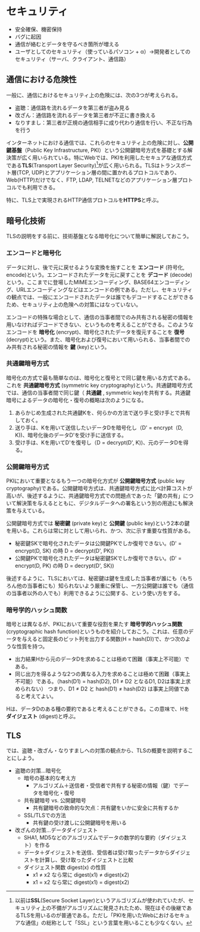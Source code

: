 # セキュリティ

- 安全確保、機密保持
- バグに起因
- 通信が絡むとデータを守るべき箇所が増える
- ユーザとしてのセキュリティ（使っているパソコン + α）→開発者としてのセキュリティ（サーバ、クライアント、通信路）

## 通信における危険性

一般に、通信におけるセキュリティ上の危険には、次の3つが考えられる。

- 盗聴：通信路を流れるデータを第三者が盗み見る
- 改ざん：通信路を流れるデータを第三者が不正に書き換える
- なりすまし：第三者が正規の通信相手に成り代わり通信を行い、不正な行為を行う

インターネットにおける通信では、これらのセキュリティ上の危険に対し、**公開鍵基盤**（Public Key Infrastructure, PKI）という公開鍵暗号方式を基礎とする解決策が広く用いられている。特にWebでは、PKIを利用したセキュアな通信方式である**TLS**(Transport Layer Security)[^1]が広く用いられる。TLSはトランスポート層(TCP, UDP)とアプリケーション層の間に置かれるプロトコルであり、Web(HTTP)だけでなく、FTP, LDAP, TELNETなどのアプリケーション層プロトコルでも利用できる。

特に、TLS上で実現されるHTTP通信プロトコルを**HTTPS**と呼ぶ。

[^1]: 以前は**SSL**(Secure Socket Layer)というアルゴリズムが使われていたが、セキュリティ上の不備がアルゴリズムに発見されたため、現在はその後継であるTLSを用いるのが普通である。ただし「PKIを用いたWebにおけるセキュアな通信」の総称として「SSL」という言葉を用いることも少なくない。

## 暗号化技術

TLSの説明をする前に、技術基盤となる暗号化について簡単に解説しておこう。

### エンコードと暗号化

データに対し、後で元に戻せるような変換を施すことを **エンコード** (符号化, encode)という。エンコードされたデータを元に戻すことを **デコード** (decode)という。ここまでに登場したMIMEエンコーディング、BASE64エンコーディング、URLエンコーディングなどはエンコードの例である。ただし、セキュリティの観点では、一般にエンコードされたデータは誰でもデコードすることができるため、セキュリティ上の危険への対策にはなっていない。

エンコードの特殊な場合として、通信の当事者間でのみ共有される秘密の情報を用いなければデコードできない、というものを考えることができる。このようなエンコードを **暗号化** (encrypt)、暗号化されたデータを復元することを **復号** (decrypt)という。また、暗号化および復号において用いられる、当事者間でのみ共有される秘密の情報を **鍵** (key)という。

### 共通鍵暗号方式

暗号化の方式で最も簡単なのは、暗号化と復号とで同じ鍵を用いる方式である。これを **共通鍵暗号方式** (symmetric key cryptography)という。共通鍵暗号方式では、通信の当事者間で同じ鍵（ **共通鍵** , symmetric key)を共有する。共通鍵暗号によるデータの暗号化・復号の概略は次のようになる。

1. あらかじめ生成された共通鍵Kを、何らかの方法で送り手と受け手とで共有しておく。
2. 送り手は、Kを用いて送信したいデータDを暗号化し（D' = encrypt（D, K))、暗号化後のデータD'を受け手に送信する。
3. 受け手は、Kを用いてD'を復号し（D = decrypt(D', K))、元のデータDを得る。

### 公開鍵暗号方式

PKIにおいて重要となるもう一つの暗号化方式が **公開鍵暗号方式** (public key cryptography)である。公開鍵暗号方式は、共通鍵暗号方式に比べ計算コストが高いが、後述するように、共通鍵暗号方式での問題点であった「鍵の共有」について解決策を与えるとともに、デジタルデータへの署名という別の用途にも解決策を与えている。

公開鍵暗号方式では **秘密鍵** (private key)と **公開鍵** (public key)という2本の鍵を用いる。これらは常に対として用いられ、かつ、次に示す重要な性質がある。

- 秘密鍵SKで暗号化されたデータは公開鍵PKでしか復号できない。(D' = encrypt(D, SK) の時 D = decrypt(D', PK))
- 公開鍵PKで暗号化されたデータは秘密鍵SKでしか復号できない。(D' = encrypt(D, PK) の時 D = decrypt(D', SK))

後述するように、TLSにおいては、秘密鍵は鍵を生成した当事者が誰にも（もちろん他の当事者にも）知られないよう厳重に保管し、一方公開鍵は誰でも（通信の当事者以外の人でも）利用できるように公開する、という使い方をする。

### 暗号学的ハッシュ関数

暗号とは異なるが、PKIにおいて重要な役割を果たす **暗号学的ハッシュ関数** (cryptographic hash function)というものを紹介しておこう。これは、任意のデータを与えると固定長のビット列を出力する関数(H = hash(D))で、かつ次のような性質を持つ。

- 出力結果Hから元のデータDを求めることは極めて困難（事実上不可能）である。
- 同じ出力を得るような2つの異なる入力を求めることは極めて困難（事実上不可能）である。（hash(D1) = hash(D2), D1 ≠ D2 となるD1, D2は事実上求められない） つまり、D1 ≠ D2 と hash(D1) ≠ hash(D2) は事実上同値であると考えてよい。

Hは、データDのある種の要約であると考えることができる。この意味で、Hを **ダイジェスト** (digest)と呼ぶ。

## TLS

では、盗聴・改ざん・なりすましへの対策の観点から、TLSの概要を説明することにしよう。

- 盗聴の対策…暗号化
    - 暗号の基本的な考え方
        - アルゴリズム＋送信者・受信者で共有する秘密の情報（鍵）でデータを暗号化・復号
    - 共有鍵暗号 vs. 公開鍵暗号
        - 共有鍵暗号の致命的な欠点：共有鍵をいかに安全に共有するか
    - SSL/TLSでの方法
        - 共有鍵の受け渡しに公開鍵暗号を用いる
- 改ざんの対策…データダイジェスト
    - SHA1, MD5などのアルゴリズムでデータの数学的な要約（ダイジェスト）を作る
    - データ＋ダイジェストを送信、受信者は受け取ったデータからダイジェストを計算し、受け取ったダイジェストと比較
    - ダイジェスト関数 digest(x) の性質
        - x1 ≠ x2 なら常に digest(x1) ≠ digest(x2)
        - x1 = x2 なら常に digest(x1) = digest(x2)